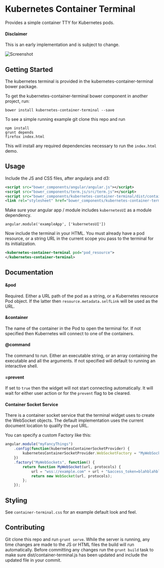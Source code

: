 Kubernetes Container Terminal
=============================

Provides a simple container TTY for Kubernetes pods.

#### Disclaimer
This is an early implementation and is subject to change.

![Screenshot](https://raw.githubusercontent.com/kubernetes-ui/container-terminal/master/scratch/sceenshot.png)

Getting Started
---------------

The kubernetes terminal is provided in the kubernetes-container-terminal bower package.

To get the kubernetes-container-terminal bower component in another project, run:

```
bower install kubernetes-container-terminal --save
```

To see a simple running example git clone this repo and run

```
npm install
grunt depends
firefox index.html
```

This will install any required dependencies necessary to run the ```index.html``` demo.

Usage
-----

Include the JS and CSS files, after angularjs and d3:

```xml
<script src="bower_components/angular/angular.js"></script>
<script src="bower_components/term.js/src/term.js"></script>
<script src="bower_components/kubernetes-container-terminal/dist/container-terminal.js"></script>
<link rel="stylesheet" href="bower_components/kubernetes-container-terminal/dist/container-terminal.css" />
```

Make sure your angular app / module includes ```kubernetesUI``` as a module dependency.

```
angular.module('exampleApp', ['kubernetesUI'])
```

Now include the terminal in your HTML. You must already have a pod resource, or a string
URL in the current scope you pass to the terminal for its initialization.

```xml
<kubernetes-container-terminal pod="pod_resource">
</kubernetes-container-terminal>
```

Documentation
-------------

#### &pod

Required. Either a URL path of the pod as a string, or a Kubernetes resource Pod object.
If the latter then ```resource.metadata.selfLink``` will be used as the URL.

#### &container

The name of the container in the Pod to open the terminal for. If not specified then
Kubernetes will connect to one of the containers.

#### @command

The command to run. Either an executable string, or an array containing the executable
and all the arguments. If not specified will default to running an interactive shell.

#### =prevent

If set to ```true``` then the widget will not start connecting automatically. It will
wait for either user action or for the ```prevent``` flag to be cleared.

#### Container Socket Service

There is a container socket service that the terminal widget uses to create the
WebSocket objects. The default implementation uses the current document location
to qualify the ```pod``` URL.

You can specify a custom Factory like this:

```javascript
angular.module("myFancyThings")
    .config(function(kubernetesContainerSocketProvider) {
        kubernetesContainerSocketProvider.WebSocketFactory = "MyWebSockets";
    })
    .factory("MyWebSockets", function() {
        return function MyWebSocket(url, protocols) {
            url = "wss://example.com" + url + "&access_token=blahblahblah";
            return new WebSocket(url, protocols);
        };
    });
```

Styling
-------

See ```container-terminal.css``` for an example default look and feel.

Contributing
------------

Git clone this repo and run `grunt serve`. While the server is running, any time changes
are made to the JS or HTML files the build will run automatically.  Before committing any
changes run the `grunt build` task to make sure dist/container-terminal.js has been updated
and include the updated file in your commit.
